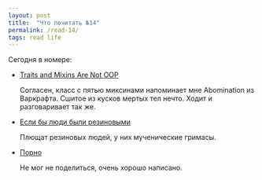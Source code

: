 ```yaml
---
layout: post
title:  "Что почитать №14"
permalink: /read-14/
tags: read life
---
```


Сегодня в номере:

- [Traits and Mixins Are Not OOP](http://www.yegor256.com/2017/03/07/traits-and-mixins.html)

  Согласен, класс с пятью миксинами напоминает мне Abomination из
  Варкрафта. Сшитое из кусков мертых тел нечто. Ходит и разговаривает так же.

- [Если бы люди были резиновыми](https://meduza.io/slides/esli-by-lyudi-byli-rezinovymi)

  Плющат резиновых людей, у них мученические гримасы.

- [Порно](http://sergeykorol.ru/blog/porno/)

  Не мог не поделиться, очень хорошо написано.
